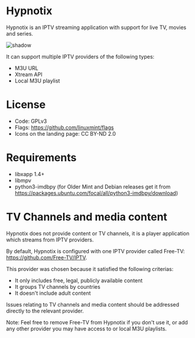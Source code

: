 # Hypnotix

Hypnotix is an IPTV streaming application with support for live TV, movies and series.

![shadow](https://user-images.githubusercontent.com/1138515/99553152-b8bac780-29b5-11eb-9d75-8756ed7581b6.png)

It can support multiple IPTV providers of the following types:

- M3U URL
- Xtream API
- Local M3U playlist

# License

- Code: GPLv3
- Flags: https://github.com/linuxmint/flags
- Icons on the landing page: CC BY-ND 2.0

# Requirements

- libxapp 1.4+
- libmpv
- python3-imdbpy (for Older Mint and Debian releases get it from https://packages.ubuntu.com/focal/all/python3-imdbpy/download)

# TV Channels and media content

Hypnotix does not provide content or TV channels, it is a player application which streams from IPTV providers.

By default, Hypnotix is configured with one IPTV provider called Free-TV: https://github.com/Free-TV/IPTV.

This provider was chosen because it satisfied the following criterias:

- It only includes free, legal, publicly available content
- It groups TV channels by countries
- It doesn't include adult content

Issues relating to TV channels and media content should be addressed directly to the relevant provider.

Note: Feel free to remove Free-TV from Hypnotix if you don't use it, or add any other provider you may have access to or local M3U playlists.

